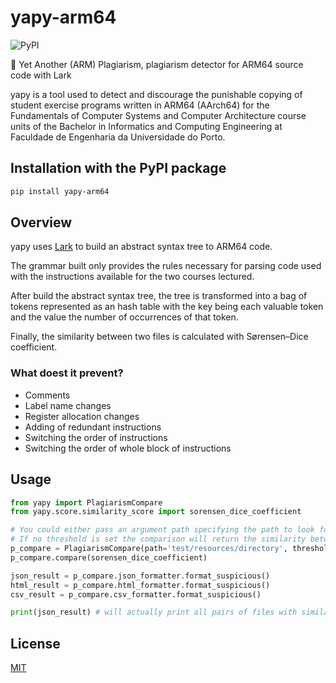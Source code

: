 # yapy-arm64

![PyPI](https://img.shields.io/pypi/v/yapy-arm64)

🐍 Yet Another (ARM) Plagiarism, plagiarism detector for ARM64 source code with Lark

yapy is a tool used to detect and discourage the punishable copying of student exercise programs written in ARM64 (AArch64) for the Fundamentals of Computer Systems and Computer Architecture course units of the Bachelor in Informatics and Computing Engineering at Faculdade de Engenharia da Universidade do Porto.

## Installation with the PyPI package

```bash
pip install yapy-arm64
```

## Overview

yapy uses [Lark](https://lark-parser.readthedocs.io/en/latest/) to build an abstract syntax tree to ARM64 code.

The grammar built only provides the rules necessary for parsing code used with the instructions available for the two courses lectured.

After build the abstract syntax tree, the tree is transformed into a bag of tokens represented as an hash table with the key being each valuable token and the value the number of occurrences of that token.

Finally, the similarity between two files is calculated with Sørensen–Dice coefficient.

### What doest it prevent?

* Comments
* Label name changes
* Register allocation changes
* Adding of redundant instructions
* Switching the order of instructions
* Switching the order of whole block of instructions

## Usage

```python
from yapy import PlagiarismCompare
from yapy.score.similarity_score import sorensen_dice_coefficient

# You could either pass an argument path specifying the path to look for files or pass a list of files with files=[...]
# If no threshold is set the comparison will return the similarity between all files found
p_compare = PlagiarismCompare(path='test/resources/directory', threshold=0.965)
p_compare.compare(sorensen_dice_coefficient)

json_result = p_compare.json_formatter.format_suspicious()
html_result = p_compare.html_formatter.format_suspicious()
csv_result = p_compare.csv_formatter.format_suspicious()

print(json_result) # will actually print all pairs of files with similarity above 0.965
```

## License

[MIT](https://choosealicense.com/licenses/mit/)